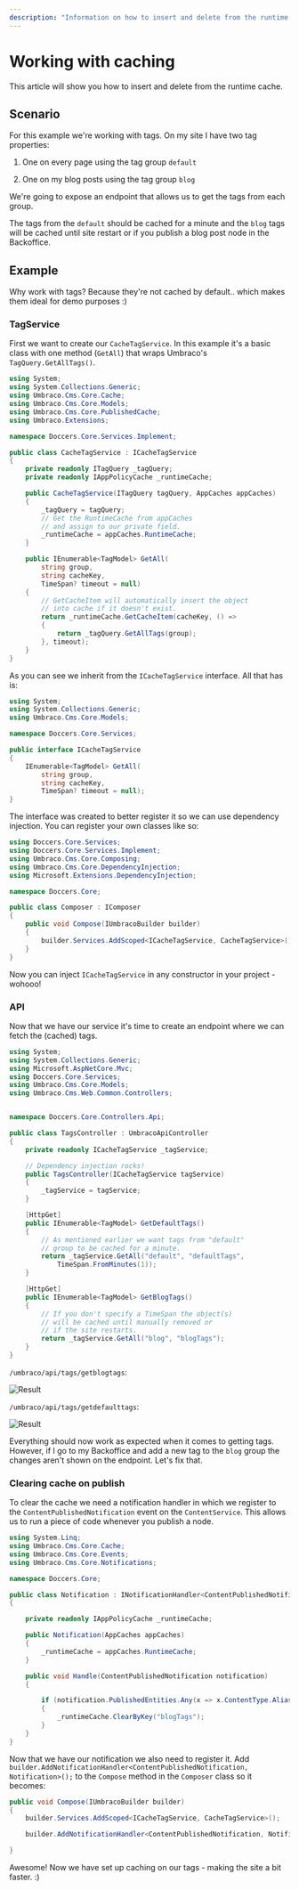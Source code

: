 ```yaml
---
description: "Information on how to insert and delete from the runtime cache"
---
```


# Working with caching

This article will show you how to insert and delete from the runtime cache.

## Scenario

For this example we're working with tags. On my site I have two tag properties:

1) One on every page using the tag group `default`

2) One on my blog posts using the tag group `blog`

We're going to expose an endpoint that allows us to get the tags from each group.

The tags from the `default` should be cached for a minute and the `blog` tags will be cached until site restart or if you publish a blog post node in the Backoffice.

## Example

Why work with tags? Because they're not cached by default.. which makes them ideal for demo purposes :)

### TagService

First we want to create our `CacheTagService`. In this example it's a basic class with one method (`GetAll`) that wraps Umbraco's `TagQuery.GetAllTags()`.

```csharp
using System;
using System.Collections.Generic;
using Umbraco.Cms.Core.Cache;
using Umbraco.Cms.Core.Models;
using Umbraco.Cms.Core.PublishedCache;
using Umbraco.Extensions;

namespace Doccers.Core.Services.Implement;

public class CacheTagService : ICacheTagService
{
    private readonly ITagQuery _tagQuery;
    private readonly IAppPolicyCache _runtimeCache;

    public CacheTagService(ITagQuery tagQuery, AppCaches appCaches)
    {
        _tagQuery = tagQuery;
        // Get the RuntimeCache from appCaches
        // and assign to our private field.
        _runtimeCache = appCaches.RuntimeCache;
    }

    public IEnumerable<TagModel> GetAll(
        string group,
        string cacheKey,
        TimeSpan? timeout = null)
    {
        // GetCacheItem will automatically insert the object
        // into cache if it doesn't exist.
        return _runtimeCache.GetCacheItem(cacheKey, () =>
        {
            return _tagQuery.GetAllTags(group);
        }, timeout);
    }
}
```

As you can see we inherit from the `ICacheTagService` interface. All that has is:

```csharp
using System;
using System.Collections.Generic;
using Umbraco.Cms.Core.Models;

namespace Doccers.Core.Services;

public interface ICacheTagService
{
    IEnumerable<TagModel> GetAll(
        string group,
        string cacheKey,
        TimeSpan? timeout = null);
}
```

The interface was created to better register it so we can use dependency injection. You can register your own classes like so:

```csharp
using Doccers.Core.Services;
using Doccers.Core.Services.Implement;
using Umbraco.Cms.Core.Composing;
using Umbraco.Cms.Core.DependencyInjection;
using Microsoft.Extensions.DependencyInjection;

namespace Doccers.Core;

public class Composer : IComposer
{
    public void Compose(IUmbracoBuilder builder)
    {
        builder.Services.AddScoped<ICacheTagService, CacheTagService>();
    }
}
```

Now you can inject `ICacheTagService` in any constructor in your project - wohooo!

### API

Now that we have our service it's time to create an endpoint where we can fetch the (cached) tags.

```csharp
using System;
using System.Collections.Generic;
using Microsoft.AspNetCore.Mvc;
using Doccers.Core.Services;
using Umbraco.Cms.Core.Models;
using Umbraco.Cms.Web.Common.Controllers;


namespace Doccers.Core.Controllers.Api;

public class TagsController : UmbracoApiController
{
    private readonly ICacheTagService _tagService;

    // Dependency injection rocks!
    public TagsController(ICacheTagService tagService)
    {
        _tagService = tagService;
    }

    [HttpGet]
    public IEnumerable<TagModel> GetDefaultTags()
    {
        // As mentioned earlier we want tags from "default"
        // group to be cached for a minute.
        return _tagService.GetAll("default", "defaultTags",
            TimeSpan.FromMinutes(1));
    }

    [HttpGet]
    public IEnumerable<TagModel> GetBlogTags()
    {
        // If you don't specify a TimeSpan the object(s)
        // will be cached until manually removed or
        // if the site restarts.
        return _tagService.GetAll("blog", "blogTags");
    }
}
```

`/umbraco/api/tags/getblogtags`:

![Result](images/response.png)

`/umbraco/api/tags/getdefaulttags`:

![Result](images/response-2.png)

Everything should now work as expected when it comes to getting tags. However, if I go to my Backoffice and add a new tag to the `blog` group the changes aren't shown on the endpoint. Let's fix that.

### Clearing cache on publish

To clear the cache we need a notification handler in which we register to the `ContentPublishedNotification` event on the `ContentService`. This allows us to run a piece of code whenever you publish a node.

```csharp
using System.Linq;
using Umbraco.Cms.Core.Cache;
using Umbraco.Cms.Core.Events;
using Umbraco.Cms.Core.Notifications;

namespace Doccers.Core;

public class Notification : INotificationHandler<ContentPublishedNotification>
{

    private readonly IAppPolicyCache _runtimeCache;

    public Notification(AppCaches appCaches)
    {
        _runtimeCache = appCaches.RuntimeCache;
    }

    public void Handle(ContentPublishedNotification notification)
    {

        if (notification.PublishedEntities.Any(x => x.ContentType.Alias == "blogPost"))
        {
            _runtimeCache.ClearByKey("blogTags");
        }
    }
}
```

Now that we have our notification we also need to register it. Add `builder.AddNotificationHandler<ContentPublishedNotification, Notification>();` to the `Compose` method in the `Composer` class so it becomes:

```csharp
public void Compose(IUmbracoBuilder builder)
{
    builder.Services.AddScoped<ICacheTagService, CacheTagService>();

    builder.AddNotificationHandler<ContentPublishedNotification, Notification>();

}
```

Awesome! Now we have set up caching on our tags - making the site a bit faster. :)
